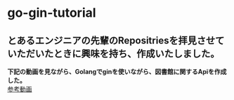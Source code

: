 # go-gin-tutorial

とあるエンジニアの先輩のRepositriesを拝見させていただいたときに興味を持ち、作成いたしました。<br>
-------------------------------------------------------------------------------------------
**下記の動画を見ながら、Golangでginを使いながら、図書館に関するApiを作成した。**<br>
[参考動画](https://www.youtube.com/watch?v=bj77B59nkTQ)
